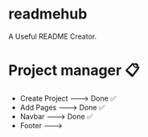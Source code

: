 # readmehub
A Useful README Creator.

# Project manager :clipboard:
- Create Project ---> Done :white_check_mark:
- Add Pages ---> Done :white_check_mark:
- Navbar ---> Done :white_check_mark:
- Footer --->
